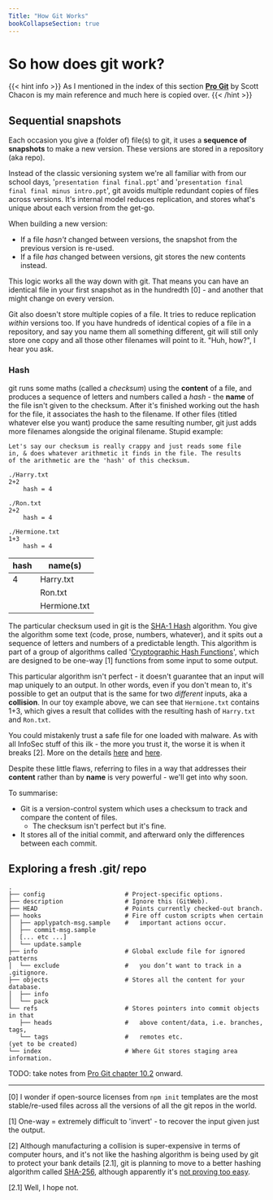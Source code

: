 ```yaml
---
Title: "How Git Works"
bookCollapseSection: true
---
```


# So how does git work? 

{{< hint info >}}
As I mentioned in the index of this section [**Pro Git**](https://git-scm.com/book/en/v2) by Scott Chacon is my main reference and much here is copied over.
{{< /hint >}}

## Sequential snapshots

Each occasion you give a (folder of) file(s) to git, it uses a **sequence of snapshots** to make a new version. These versions are stored in a repository (aka repo). 

Instead of the classic versioning system we're all familiar with from our school days, '`presentation final final.ppt`' and '`presentation final final final minus intro.ppt`', git avoids multiple redundant copies of files across versions. It's internal model reduces replication, and stores what's unique about each version from the get-go.

When building a new version:
- If a file *hasn't* changed between versions, the snapshot from the previous version is re-used. 
- If a file *has* changed between versions, git stores the new contents instead.

This logic works all the way down with git. That means you can have an identical file in your first snapshot as in the hundredth [0] - and another that might change on every version. 

Git also doesn't store multiple copies of a file. It tries to reduce replication *within* versions too. If you have hundreds of identical copies of a file in a repository, and say you name them all something different, git will still only store one copy and all those other filenames will point to it. "Huh, how?", I hear you ask.

### Hash

git runs some maths (called a *checksum*) using the **content** of a file, and produces a sequence of letters and numbers called a *hash* - the **name** of the file isn't given to the checksum. After it's finished working out the hash for the file, it associates the hash to the filename. If other files (titled whatever else you want) produce the same resulting number, git just adds more filenames alongside the original filename. Stupid example:

```
Let's say our checksum is really crappy and just reads some file 
in, & does whatever arithmetic it finds in the file. The results 
of the arithmetic are the 'hash' of this checksum. 

./Harry.txt
2+2 
    hash = 4

./Ron.txt
2+2
    hash = 4
    
./Hermione.txt
1+3
    hash = 4
```

| hash | name(s) |
|---|---|
| 4 | Harry.txt |
|   | Ron.txt |
|   | Hermione.txt |

The particular checksum used in git is the [SHA-1 Hash](https://en.wikipedia.org/wiki/SHA-1) algorithm. You give the algorithm some text (code, prose, numbers, whatever), and it spits out a sequence of letters and numbers of a predictable length. This algorithm is part of a group of algorithms called '[Cryptographic Hash Functions](https://en.wikipedia.org/wiki/Cryptographic_hash_function)', which are designed to be one-way [1] functions from some input to some output. 

This particular algorithm isn't perfect - it doesn't guarantee that an input will map uniquely to an output. In other words, even if you don't mean to, it's possible to get an output that is the same for two *different* inputs, aka a **collision**. In our toy example above, we can see that `Hermione.txt` contains 1+3, which gives a result that collides with the resulting hash of `Harry.txt` and `Ron.txt`.

You could mistakenly trust a safe file for one loaded with malware. As with all InfoSec stuff of this ilk - the more you trust it, the worse it is when it breaks [2]. More on the details [here](https://security.googleblog.com/2017/02/announcing-first-sha1-collision.html) and [here](https://shattered.io/).

Despite these little flaws, referring to files in a way that addresses their **content** rather than by **name** is very powerful - we'll get into why soon.

To summarise:
- Git is a version-control system which uses a checksum to track and compare the content of files.
  - The checksum isn't perfect but it's fine.
- It stores all of the initial commit, and afterward only the differences between each commit.

## Exploring a fresh .git/ repo

```
.
├── config                      # Project-specific options.
├── description                 # Ignore this (GitWeb).
├── HEAD                        # Points currently checked-out branch.
├── hooks                       # Fire off custom scripts when certain 
│  ├── applypatch-msg.sample    #   important actions occur.
│  ├── commit-msg.sample
│  [... etc ...]  
│  └── update.sample
├── info                        # Global exclude file for ignored patterns 
│  └── exclude                  #   you don’t want to track in a .gitignore.
├── objects                     # Stores all the content for your database.
│  ├── info
│  └── pack
└── refs                        # Stores pointers into commit objects in that 
   ├── heads                    #   above content/data, i.e. branches, tags, 
   └── tags                     #   remotes etc.
(yet to be created)
└── index                       # Where Git stores staging area information.
```

TODO: take notes from [Pro Git chapter 10.2](https://git-scm.com/book/en/v2/Git-Internals-Git-Objects) onward.


---

[0] I wonder if open-source licenses from `npm init` templates are the most stable/re-used files across all the versions of all the git repos in the world.

[1] One-way = extremely difficult to 'invert' - to recover the input given just the output. 

[2] Although manufacturing a collision is super-expensive in terms of computer hours, and it's not like the hashing algorithm is being used by git to protect your bank details [2.1], git is planning to move to a better hashing algorithm called [SHA-256](https://en.wikipedia.org/wiki/SHA-2), although apparently it's [not proving too easy](https://www.theregister.co.uk/2020/02/05/git_sha_256_work/).

[2.1] Well, I hope not.
